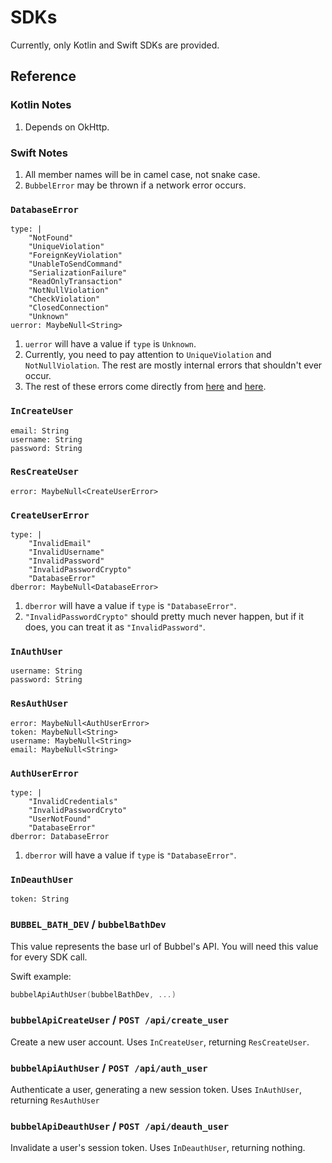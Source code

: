 # SDKs

Currently, only Kotlin and Swift SDKs are provided.

## Reference

### Kotlin Notes

1. Depends on OkHttp.

### Swift Notes

1. All member names will be in camel case, not snake case.
2. `BubbelError` may be thrown if a network error occurs.

### `DatabaseError`

```
type: |
    "NotFound"
    "UniqueViolation"
    "ForeignKeyViolation"
    "UnableToSendCommand"
    "SerializationFailure"
    "ReadOnlyTransaction"
    "NotNullViolation"
    "CheckViolation"
    "ClosedConnection"
    "Unknown"
uerror: MaybeNull<String>
```

1. `uerror` will have a value if `type` is `Unknown`.
2. Currently, you need to pay attention to `UniqueViolation` and `NotNullViolation`.
The rest are mostly internal errors that shouldn't ever occur.
3. The rest of these errors come directly
from [here](https://docs.rs/diesel/latest/diesel/result/enum.DatabaseErrorKind.html)
and [here](https://docs.rs/diesel/latest/diesel/result/enum.Error.html).

### `InCreateUser`

```
email: String
username: String
password: String
```

### `ResCreateUser`

```
error: MaybeNull<CreateUserError>
```

### `CreateUserError`

```
type: |
    "InvalidEmail"
    "InvalidUsername"
    "InvalidPassword"
    "InvalidPasswordCrypto"
    "DatabaseError"
dberror: MaybeNull<DatabaseError>
```

1. `dberror` will have a value if `type` is `"DatabaseError"`.
2. `"InvalidPasswordCrypto"` should pretty much never happen, but if it does, you can treat it as `"InvalidPassword"`.

### `InAuthUser`

```
username: String
password: String
```

### `ResAuthUser`

```
error: MaybeNull<AuthUserError>
token: MaybeNull<String>
username: MaybeNull<String>
email: MaybeNull<String>
```

### `AuthUserError`

```
type: |
    "InvalidCredentials"
    "InvalidPasswordCryto"
    "UserNotFound"
    "DatabaseError"
dberror: DatabaseError
```

1. `dberror` will have a value if `type` is `"DatabaseError"`.

### `InDeauthUser`

```
token: String
```

### `BUBBEL_BATH_DEV` / `bubbelBathDev`

This value represents the base url of Bubbel's API.
You will need this value for every SDK call.

Swift example:

```swift
bubbelApiAuthUser(bubbelBathDev, ...)
```

### `bubbelApiCreateUser` / `POST /api/create_user`

Create a new user account.
Uses `InCreateUser`, returning `ResCreateUser`.

### `bubbelApiAuthUser` / `POST /api/auth_user`

Authenticate a user, generating a new session token.
Uses `InAuthUser`, returning `ResAuthUser`

### `bubbelApiDeauthUser` / `POST /api/deauth_user`

Invalidate a user's session token.
Uses `InDeauthUser`, returning nothing.
